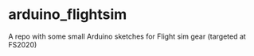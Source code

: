 # arduino_flightsim
A repo with some small Arduino sketches for Flight sim gear (targeted at FS2020) 
